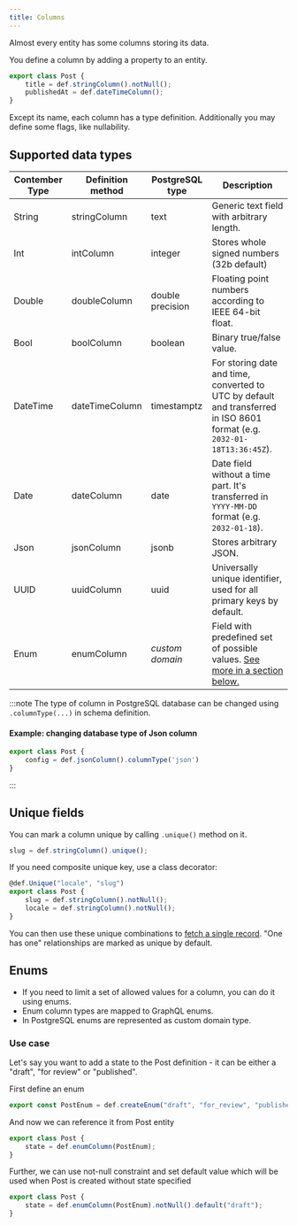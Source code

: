 ```yaml
---
title: Columns
---
```


Almost every entity has some columns storing its data.

You define a column by adding a property to an entity.

```typescript
export class Post {
	title = def.stringColumn().notNull();
	publishedAt = def.dateTimeColumn();
}
```

Except its name, each column has a type definition. Additionally you may define some flags, like nullability.

## Supported data types

| Contember Type | Definition method | PostgreSQL type  | Description
| -------------- | ------------------| ---------------- | -----------
| String         | stringColumn      | text             | Generic text field with arbitrary length.
| Int            | intColumn         | integer          | Stores whole signed numbers (32b default)
| Double         | doubleColumn      | double precision | Floating point numbers according to IEEE 64-bit float.
| Bool           | boolColumn        | boolean          | Binary true/false value.
| DateTime       | dateTimeColumn    | timestamptz      | For storing date and time, converted to UTC by default and transferred in ISO 8601 format (e.g. `2032-01-18T13:36:45Z`).
| Date           | dateColumn        | date             | Date field without a time part. It's transferred in `YYYY-MM-DD` format (e.g. `2032-01-18`).
| Json           | jsonColumn        | jsonb            | Stores arbitrary JSON.
| UUID           | uuidColumn        | uuid             | Universally unique identifier, used for all primary keys by default.
| Enum           | enumColumn        | *custom domain*  | Field with predefined set of possible values. [See more in a section below.](#enums)

:::note
The type of column in PostgreSQL database can be changed using `.columnType(...)` in schema definition.
#### Example: changing database type of Json column
```typescript
export class Post {
	config = def.jsonColumn().columnType('json')
}
```
:::


## Unique fields

You can mark a column unique by calling `.unique()` method on it.

```typescript
slug = def.stringColumn().unique();
```

If you need composite unique key, use a class decorator:

```typescript
@def.Unique("locale", "slug")
export class Post {
	slug = def.stringColumn().notNull();
	locale = def.stringColumn().notNull();
}
```

You can then use these unique combinations to [fetch a single record](content/queries.md#fetching-a-single-record).
"One has one" relationships are marked as unique by default.

## Enums

- If you need to limit a set of allowed values for a column, you can do it using enums. 
- Enum column types are mapped to GraphQL enums.
- In PostgreSQL enums are represented as custom domain type.

### Use case
Let's say you want to add a state to the Post definition - it can be either a "draft", "for review" or "published".

First define an enum

```typescript
export const PostEnum = def.createEnum("draft", "for_review", "published");
```

And now we can reference it from Post entity

```typescript
export class Post {
	state = def.enumColumn(PostEnum);
}
```

Further, we can use not-null constraint and set default value which will be used when Post is created without state
specified

```typescript
export class Post {
	state = def.enumColumn(PostEnum).notNull().default("draft");
}
```

